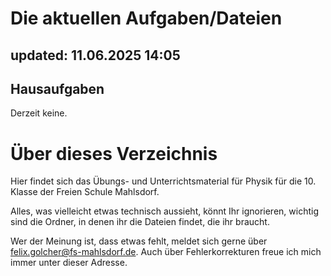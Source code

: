 # Die aktuellen Aufgaben/Dateien 
## updated: 11.06.2025 14:05

## Hausaufgaben

Derzeit keine.

# Über dieses Verzeichnis

Hier findet sich das Übungs- und Unterrichtsmaterial für Physik für die 10. Klasse der Freien Schule Mahlsdorf.

Alles, was vielleicht etwas technisch aussieht, könnt Ihr ignorieren, wichtig sind die Ordner, in denen ihr die Dateien findet, die ihr braucht.

Wer der Meinung ist, dass etwas fehlt, meldet sich gerne über [felix.golcher@fs-mahlsdorf.de](mailto:felix.golcher@fs-mahlsdorf.de). Auch über Fehlerkorrekturen freue ich mich immer unter dieser Adresse.
